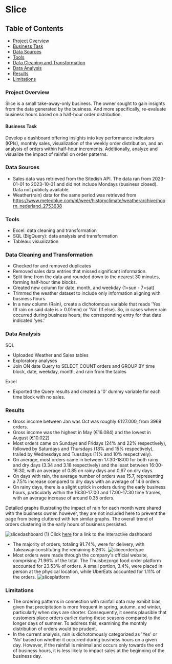 # Slice



## Table of Contents
- [Project Overview](#project-overview)
- [Business Task](#business-task)
- [Data Sources](#data-sources)
- [Tools](#tools)
- [Data Cleaning and Transformation](#data-cleaning-and-transformation)
- [Data Analysis](#data-analysis)
- [Results](#results)
- [Limitations](#limitations)



### Project Overview
Slice is a small take-away-only business. The owner sought to gain insights from the data generated by the business. And more specifically, re-evaluate business hours based on a half-hour order distribution.

#### Business Task
Develop a dashboard offering insights into key performance indicators (KPIs), monthly sales, visualization of the weekly order distribution, and an analysis of orders within half-hour increments. 
Additionally, analyze and visualize the impact of rainfall on order patterns.

### Data Sources
- Sales data was retrieved from the Sitedish API. The data ran from 2023-01-01 to 2023-10-31 and did not include Mondays (business closed). Data not publicly available.
- Weather(rain) data for the same period was retrieved from https://www.meteoblue.com/nl/weer/historyclimate/weatherarchive/hoorn_nederland_2753638

### Tools
- Excel: data cleaning and transformation
- SQL (BigQuery): data analysis and transformation
- Tableau: visualization

### Data Cleaning and Transformation
- Checked for and removed duplicates
- Removed sales data entries that missed significant information.
-	Split time from the data and rounded down to the nearest 30 minutes, forming half-hour time blocks.
- Created new column for date, month, and weekday (1=sun - 7=sat)
- Trimmed the weather dataset to include only information aligning with business hours.
- In a new column (Rain), create a dichotomous variable that reads 'Yes' (If rain on said date is > 0.01mm) or 'No' (If else). So, in cases where rain occurred during business hours, the corresponding entry for that date indicated 'yes.'


### Data Analysis
SQL
- Uploaded Weather and Sales tables
- Exploratory analyses
- Join ON date Query to SELECT COUNT orders and GROUP BY time block, date, weekday, month, and rain from the tables

Excel
- Exported the Query results and created a '0' dummy variable for each time block with no sales.



### Results
- Gross income between Jan was Oct was roughly €127.000, from 3969 orders.
- Gross income was the highest in May (€16.084) and the lowest in August (€10.022)
- Most orders came on Sundays and Fridays (24% and 22% respectively), followed by Saturdays and Thursdays (18% and 15% respectively), trailed by Wednesdays and Tuesdays (11% and 10% respectively).
- On average, most orders came in between 17:30-18:00 for both rainy and dry days (3.34 and 3.18 respectively) and the least between 16:00-16:30, with an average of 0.85 on rainy days and 0,67 on dry days.
- On days with rain, the average number of orders was 15.7, representing a 7.5% increase compared to dry days with an average of 14.6 orders.
- On rainy days, there is a slight uptick in orders during the early business hours, particularly within the 16:30-17:00 and 17:00-17:30 time frames, with an average increase of around 0.35 orders.

Detailed graphs illustrating the impact of rain for each month were shared with the business owner. however, they are not included here to prevent the page from being cluttered with ten similar graphs. The overall trend of orders clustering in the early hours of business persisted.

![slicedashboard (1)](https://github.com/Roenhoogland/Portfolio/assets/145770693/74138a70-788e-44c9-91d4-d5e0724bdc79)
Click [here](https://public.tableau.com/views/SliceDash/Dashboard1?:language=en-GB&:display_count=n&:origin=viz_share_link) for a link to the interactive dashboard
- The majority of orders, totaling 91.74%, were for delivery, with Takeaway constituting the remaining 8.26%.
![sliceordertype](https://github.com/Roenhoogland/Portfolio/assets/145770693/cec66a74-054b-46ee-8d38-42136eb80346)
- Most orders were made through the company's official website, comprising 71.96% of the total. The Thuisbezorgd food order platform accounted for 23.53% of orders. A small portion, 3.4%, were placed in person at the physical location, while UberEats accounted for 1.11% of the orders.
![sliceplatform](https://github.com/Roenhoogland/Portfolio/assets/145770693/f9bf4301-c6bb-4127-81d5-737bb7865338)



### Limitations
- The ordering patterns in connection with rainfall data may exhibit bias, given that precipitation is more frequent in spring, autumn, and winter, particularly when days are shorter. Consequently, it seems plausible that customers place orders earlier during these seasons compared to the longer days of summer. To address this, examining the monthly distribution of orders would be prudent.
- In the current analysis, rain is dichotomously categorized as 'Yes' or 'No' based on whether it occurred during business hours on a given day. However, if the rainfall is minimal and occurs only towards the end of business hours, it is less likely to impact sales at the beginning of the business day. 
